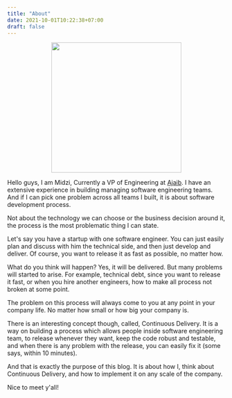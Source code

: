 ```yaml
---
title: "About"
date: 2021-10-01T10:22:38+07:00
draft: false
---
```


<p align="center">
    <img src="/simple_img.png" width="300px"/>
</p>

Hello guys, I am Midzi, Currently a VP of Engineering at [Ajaib](https://ajaib.co.id). I have an extensive experience in building managing software engineering teams. And if I can pick one problem across all teams I built, it is about software development process.

Not about the technology we can choose or the business decision around it, the process is the most problematic thing I can state.

Let's say you have a startup with one software engineer. You can just easily plan and discuss with him the technical side, and then just develop and deliver. Of course, you want to release it as fast as possible, no matter how.

What do you think will happen? Yes, it will be delivered. But many problems will started to arise. For example, technical debt, since you want to release it fast, or when you hire another engineers, how to make all process not broken at some point.

The problem on this process will always come to you at any point in your company life. No matter how small or how big your company is.

There is an interesting concept though, called, Continuous Delivery. It is a way on building a process which allows people inside software engineering team, to release whenever they want, keep the code robust and testable, and when there is any problem with the release, you can easily fix it (some says, within 10 minutes).

And that is exactly the purpose of this blog. It is about how I, think about Continuous Delivery, and how to implement it on any scale of the company.

Nice to meet y'all!